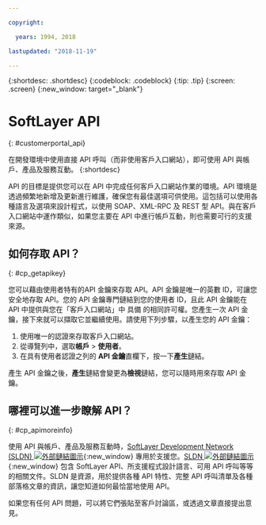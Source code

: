 ```yaml
---

copyright:

  years: 1994, 2018

lastupdated: "2018-11-19"

---
```


{:shortdesc: .shortdesc}
{:codeblock: .codeblock}
{:tip: .tip}
{:screen: .screen}
{:new_window: target="_blank"}


# SoftLayer API
{: #customerportal_api}

在開發環境中使用直接 API 呼叫（而非使用客戶入口網站），即可使用 API 與帳戶、產品及服務互動。
{:shortdesc}

API 的目標是提供您可以在 API 中完成任何客戶入口網站作業的環境。API 環境是透過頻繁地新增及更新進行維護，確保您有最佳選項可供使用。這包括可以使用各種語言及選項來設計程式，以使用 SOAP、XML-RPC 及 REST 型 API。與在客戶入口網站中運作類似，如果您主要在 API 中進行帳戶互動，則也需要可行的支援來源。

## 如何存取 API？
{: #cp_getapikey}

您可以藉由使用者特有的API 金鑰來存取 API。API 金鑰是唯一的英數 ID，可讓您安全地存取 API。您的 API 金鑰專門鏈結到您的使用者 ID，且此 API 金鑰能在 API 中提供與您在「客戶入口網站」中 具備 的相同許可權。您產生一次 API 金鑰，接下來就可以擷取它並繼續使用。請使用下列步驟，以產生您的 API 金鑰：

1. 使用唯一的認證來存取客戶入口網站。
2. 從導覽列中，選取**帳戶** > **使用者**。
3. 在具有使用者認證之列的 **API 金鑰**直欄下，按一下**產生**鏈結。

產生 API 金鑰之後，**產生**鏈結會變更為**檢視**鏈結，您可以隨時用來存取 API 金鑰。

## 哪裡可以進一步瞭解 API？
{: #cp_apimoreinfo}

使用 API 與帳戶、產品及服務互動時，[SoftLayer Development Network (SLDN) ![外部鏈結圖示](../icons/launch-glyph.svg)](http://sldn.softlayer.com/){:new_window} 專用於支援您。[SLDN ![外部鏈結圖示](../icons/launch-glyph.svg)](http://sldn.softlayer.com/){:new_window} 包含 SoftLayer API、所支援程式設計語言、可用 API 呼叫等等的相關文件。SLDN 是資源，用於提供各種 API 特性、完整 API 呼叫清單及各種部落格文章的資訊，讓您知道如何最恰當地使用 API。


如果您有任何 API 問題，可以將它們張貼至客戶討論區，或透過文章直接提出意見。
